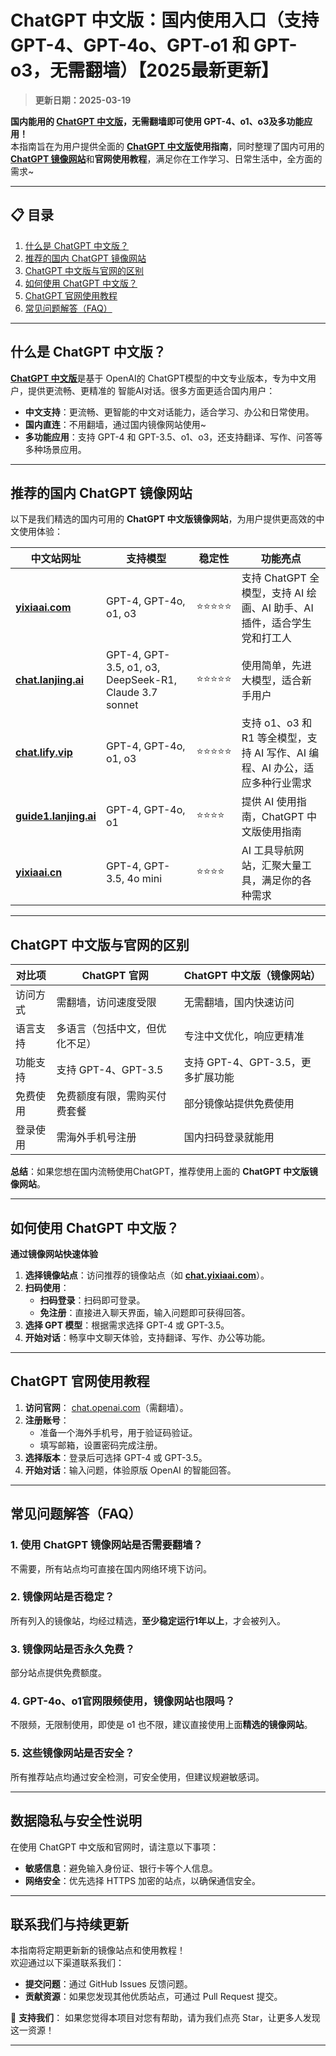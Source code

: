 # ChatGPT 中文版：国内使用入口（支持 GPT-4、GPT-4o、GPT-o1 和 GPT-o3，无需翻墙）【2025最新更新】

> **更新日期：2025-03-19**             

**国内能用的 [ChatGPT 中文版](https://chat.yixiaai.com)，无需翻墙即可使用 GPT-4、o1、o3及多功能应用！**   
本指南旨在为用户提供全面的 **[ChatGPT 中文版](https://chat.yixiaai.com)使用指南**，同时整理了国内可用的 [**ChatGPT 镜像网站**](https://chat.yixiaai.com)和**官网使用教程**，满足你在工作学习、日常生活中，全方面的需求~

---

## 📋 目录

1. [什么是 ChatGPT 中文版？](#什么是-chatgpt-中文版)
2. [推荐的国内 ChatGPT 镜像网站](#推荐的国内-chatgpt-镜像网站)
3. [ChatGPT 中文版与官网的区别](#chatgpt-中文版与官网的区别)
4. [如何使用 ChatGPT 中文版？](#如何使用-chatgpt-中文版)
5. [ChatGPT 官网使用教程](#chatgpt-官网使用教程)
6. [常见问题解答（FAQ）](#常见问题解答faq)

---

## 什么是 ChatGPT 中文版？

[**ChatGPT 中文版**](https://chat.yixiaai.com)是基于 OpenAI的 ChatGPT模型的中文专业版本，专为中文用户，提供更流畅、更精准的 智能AI对话。很多方面更适合国内用户：

- **中文支持**：更流畅、更智能的中文对话能力，适合学习、办公和日常使用。
- **国内直连**：不用翻墙，通过国内镜像网站使用~
- **多功能应用**：支持 GPT-4 和 GPT-3.5、o1、o3，还支持翻译、写作、问答等多种场景应用。

---

## 推荐的国内 ChatGPT 镜像网站

以下是我们精选的国内可用的 **ChatGPT 中文版镜像网站**，为用户提供更高效的中文使用体验：

| 中文站网址                            | 支持模型                         | 稳定性 | 功能亮点                                                         |
|---------------------------------------|----------------------------------|--------|------------------------------------------------------------------|
| **[yixiaai.com](https://chat.yixiaai.com)** | GPT-4, GPT-4o, o1, o3 | ⭐⭐⭐⭐⭐  | 支持 ChatGPT 全模型，支持 AI 绘画、AI 助手、AI 插件，适合学生党和打工人 |
| **[chat.lanjing.ai](https://chat.lanjing.ai)**  | GPT-4, GPT-3.5, o1, o3, DeepSeek-R1, Claude 3.7 sonnet  | ⭐⭐⭐⭐⭐  | 使用简单，先进大模型，适合新手用户       |
| **[chat.lify.vip](https://www.yixiaai.com)**   | GPT-4, GPT-4o, o1, o3 | ⭐⭐⭐⭐⭐  | 支持 o1、o3 和 R1 等全模型，支持 AI 写作、AI 编程、AI 办公，适应多种行业需求   |
| **[guide1.lanjing.ai](https://guide1.lanjing.ai)** | GPT-4, GPT-4o, o1     | ⭐⭐⭐⭐   | 提供 AI 使用指南，ChatGPT 中文版使用指南                       |
| **[yixiaai.cn](https://yixiaai.cn)**           | GPT-4, GPT-3.5, 4o mini           | ⭐⭐⭐⭐   | AI 工具导航网站，汇聚大量工具，满足你的各种需求                   |

---

## ChatGPT 中文版与官网的区别

| 对比项        | ChatGPT 官网                  | ChatGPT 中文版（镜像网站）          |
|---------------|-------------------------------|-------------------------------------|
| 访问方式      | 需翻墙，访问速度受限           | 无需翻墙，国内快速访问               |
| 语言支持      | 多语言（包括中文，但优化不足） | 专注中文优化，响应更精准             |
| 功能支持      | 支持 GPT-4、GPT-3.5           | 支持 GPT-4、GPT-3.5，更多扩展功能 |
| 免费使用      | 免费额度有限，需购买付费套餐   | 部分镜像站提供免费使用                |
| 登录使用      | 需海外手机号注册               | 国内扫码登录就能用            |

**总结**：如果您想在国内流畅使用ChatGPT，推荐使用上面的 **ChatGPT 中文版镜像网站**。

---

## 如何使用 ChatGPT 中文版？

**通过镜像网站快速体验**

1. **选择镜像站点**：访问推荐的镜像站点（如 **[chat.yixiaai.com](https://chat.yixiaai.com)**）。
2. **扫码使用**：
   - **扫码登录**：扫码即可登录。
   - **免注册**：直接进入聊天界面，输入问题即可获得回答。
3. **选择 GPT 模型**：根据需求选择 GPT-4 或 GPT-3.5。
4. **开始对话**：畅享中文聊天体验，支持翻译、写作、办公等功能。

---

## ChatGPT 官网使用教程

1. **访问官网**： [chat.openai.com](https://chat.openai.com)（需翻墙）。
2. **注册账号**：
   - 准备一个海外手机号，用于验证码验证。
   - 填写邮箱，设置密码完成注册。
3. **选择版本**：登录后可选择 GPT-4 或 GPT-3.5。
4. **开始对话**：输入问题，体验原版 OpenAI 的智能回答。

---

## 常见问题解答（FAQ）

### 1. 使用 ChatGPT 镜像网站是否需要翻墙？
不需要，所有站点均可直接在国内网络环境下访问。

### 2. 镜像网站是否稳定？
所有列入的镜像站，均经过精选，**至少稳定运行1年以上**，才会被列入。

### 3. 镜像网站是否永久免费？
部分站点提供免费额度。

### 4. GPT-4o、o1官网限频使用，镜像网站也限吗？
不限频，无限制使用，即使是 o1 也不限，建议直接使用上面**精选的镜像网站**。

### 5. 这些镜像网站是否安全？
所有推荐站点均通过安全检测，可安全使用，但建议规避敏感词。

---

## 数据隐私与安全性说明

在使用 ChatGPT 中文版和官网时，请注意以下事项：
- **敏感信息**：避免输入身份证、银行卡等个人信息。
- **网络安全**：优先选择 HTTPS 加密的站点，以确保通信安全。

---

## 联系我们与持续更新

本指南将定期更新新的镜像站点和使用教程！  
欢迎通过以下渠道联系我们：

- **提交问题**：通过 GitHub Issues 反馈问题。
- **贡献资源**：如果您发现其他优质站点，可通过 Pull Request 提交。

🌟 **支持我们**：
如果您觉得本项目对您有帮助，请为我们点亮 Star，让更多人发现这一资源！

---
